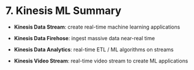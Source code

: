 # 7. Kinesis ML Summary

- **Kinesis Data Stream**: create real-time machine learning applications

- **Kinesis Data Firehose**: ingest massive data near-real time

- **Kinesis Data Analytics**: real-time ETL / ML algorithms on streams

- **Kinesis Video Stream**: real-time video stream to create ML applications